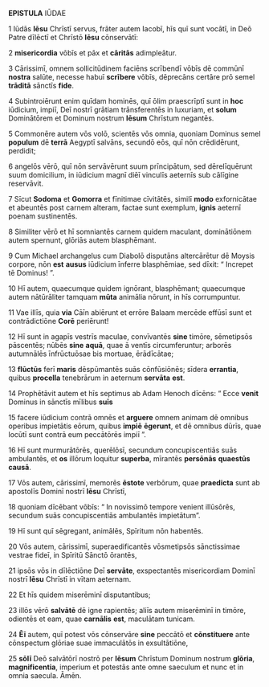 **EPISTULA** IŪDAE

1 Iūdās **Iēsu** Chrīstī servus, frāter autem Iacobī, hīs quī sunt vocātī, in Deō Patre dīlēctī et Chrīstō **Iēsu** cōnservātī:

2 **misericordia** vōbīs et pāx et **cāritās** adimpleātur.

3 Cārissimī, omnem sollicitūdinem faciēns scrībendī vōbīs dē commūnī **nostra** salūte, necesse habuī **scrībere** vōbīs, dēprecāns certāre prō semel **trāditā** sānctīs **fide**.

4 Subintroiērunt enim quīdam hominēs, quī ōlim praescrīptī sunt in **hoc** iūdicium, impiī, Deī nostrī grātiam trānsferentēs in luxuriam, et **solum** Dominātōrem et Dominum nostrum **Iēsum** Chrīstum negantēs.

5 Commonēre autem vōs volō, scientēs vōs omnia, quoniam Dominus semel **populum** dē **terrā** Aegyptī salvāns, secundō eōs, quī nōn crēdidērunt, perdidit;

6 angelōs vērō, quī nōn servāvērunt suum prīncipātum, sed dērelīquērunt suum domicilium, in iūdicium magnī diēī vinculīs aeternīs sub cālīgine reservāvit.

7 Sīcut **Sodoma** et **Gomorra** et fīnitimae cīvitātēs, similī **modo** exfornicātae et abeuntēs post carnem alteram, factae sunt exemplum, **ignis** aeternī poenam sustinentēs.

8 Similiter vērō et hī somniantēs carnem quidem maculant, dominātiōnem autem spernunt, glōriās autem blasphēmant.

9 Cum Michael archangelus cum Diabolō disputāns altercārētur dē Moysis corpore, nōn **est** **ausus** iūdicium īnferre blasphēmiae, sed dīxit: “ Increpet tē Dominus! ”.

10 Hī autem, quaecumque quidem ignōrant, blasphēmant; quaecumque autem nātūrāliter tamquam **mūta** animālia nōrunt, in hīs corrumpuntur.

11 Vae illīs, quia **via** Cāīn abiērunt et errōre Balaam mercēde effūsī sunt et contrādictiōne **Corē** periērunt!

12 Hī sunt in agapīs vestrīs maculae, convīvantēs **sine** timōre, sēmetipsōs pāscentēs; nūbēs **sine** **aquā**, quae ā ventīs circumferuntur; arborēs autumnālēs īnfrūctuōsae bis mortuae, ērādīcātae;

13 **flūctūs** ferī **maris** dēspūmantēs suās cōnfūsiōnēs; sīdera **errantia**, quibus **procella** tenebrārum in aeternum **servāta** **est**.

14 Prophētāvit autem et hīs septimus ab Adam Henoch dīcēns: “ Ecce **venit** Dominus in sānctīs mīlibus **suīs**

15 facere iūdicium contrā omnēs et **arguere** omnem animam dē omnibus operibus impietātis eōrum, quibus **impiē** **ēgerunt**, et dē omnibus dūrīs, quae locūtī sunt contrā eum peccātōrēs impiī ”.

16 Hī sunt murmurātōrēs, querēlōsī, secundum concupiscentiās suās ambulantēs, et **os** illōrum loquitur **superba**, mīrantēs **persōnās** **quaestūs** **causā**.

17 Vōs autem, cārissimī, memorēs **ēstote** verbōrum, quae **praedicta** sunt ab apostolīs Dominī nostrī **Iēsu** Chrīstī,

18 quoniam dīcēbant vōbīs: “ In novissimō tempore venient illūsōrēs, secundum suās concupiscentiās ambulantēs impietātum”.

19 Hī sunt quī sēgregant, animālēs, Spīritum nōn habentēs.

20 Vōs autem, cārissimī, superaedificantēs vōsmetipsōs sānctissimae vestrae fideī, in Spīritū Sānctō ōrantēs,

21 ipsōs vōs in dīlēctiōne Deī **servāte**, exspectantēs misericordiam Dominī nostrī **Iēsu** Chrīstī in vītam aeternam.

22 Et hīs quidem miserēminī disputantibus;

23 illōs vērō **salvātē** dē igne rapientēs; aliīs autem miserēminī in timōre, odientēs et eam, quae **carnālis** **est**, maculātam tunicam.

24 **Ēī** autem, quī potest vōs cōnservāre **sine** peccātō et **cōnstituere** ante cōnspectum glōriae suae immaculātōs in exsultātiōne,

25 **sōlī** Deō salvātōrī nostrō per **Iēsum** Chrīstum Dominum nostrum **glōria**, **magnificentia**, imperium et potestās ante omne saeculum et nunc et in omnia saecula. Āmēn.


